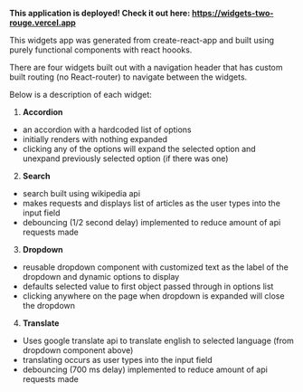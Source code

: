 **This application is deployed! Check it out here: https://widgets-two-rouge.vercel.app**


This widgets app was generated from create-react-app and built using purely functional components with react hoooks.

There are four widgets built out with a navigation header that has custom built routing (no React-router) to navigate between the widgets.

Below is a description of each widget:

1. **Accordion**
- an accordion with a hardcoded list of options
- initially renders with nothing expanded
- clicking any of the options will expand the selected option and unexpand previously selected option (if there was one)

2. **Search**
- search built using wikipedia api
- makes requests and displays list of articles as the user types into the input field
- debouncing (1/2 second delay) implemented to reduce amount of api requests made

3. **Dropdown**
- reusable dropdown component with customized text as the label of the dropdown and dynamic options to display
- defaults selected value to first object passed through in options list
- clicking anywhere on the page when dropdown is expanded will close the dropdown

4. **Translate**
- Uses google translate api to translate english to selected language (from dropdown component above)
- translating occurs as user types into the input field
- debouncing (700 ms delay) implemented to reduce amount of api requests made
